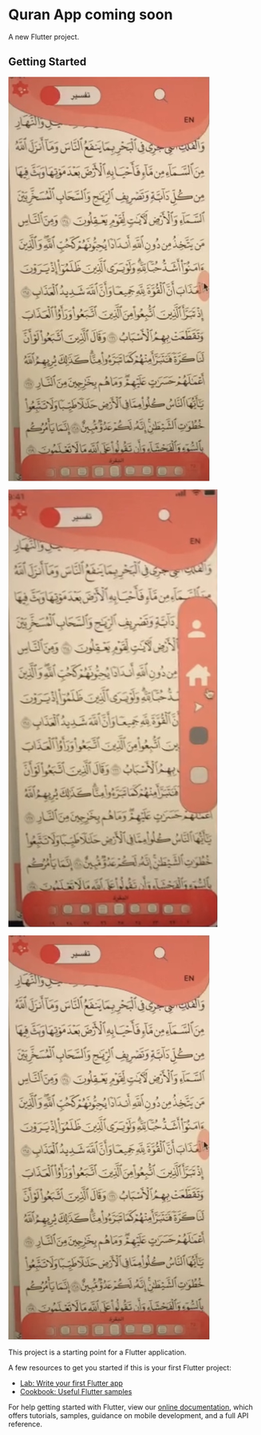 # Quran App coming soon


A new Flutter project.

## Getting Started

![Home page](https://github.com/karimelsherbinii/quran_app1/blob/master/038B6CB0-9594-4992-9F54-46E008B651EE.jpeg?raw=true)

![page2](https://github.com/karimelsherbinii/quran_app1/blob/master/5FAE3939-50C8-4B5E-96F5-D026BBED43B9.jpeg?raw=true)

![Quran page](https://github.com/karimelsherbinii/quran_app1/blob/master/038B6CB0-9594-4992-9F54-46E008B651EE.jpeg?raw=true)

This project is a starting point for a Flutter application.

A few resources to get you started if this is your first Flutter project:

- [Lab: Write your first Flutter app](https://flutter.dev/docs/get-started/codelab)
- [Cookbook: Useful Flutter samples](https://flutter.dev/docs/cookbook)

For help getting started with Flutter, view our
[online documentation](https://flutter.dev/docs), which offers tutorials,
samples, guidance on mobile development, and a full API reference.
